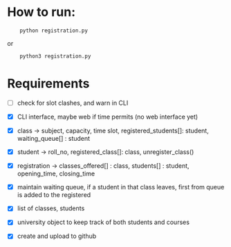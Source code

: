 # How to run:

```
    python registration.py
```

or

```
    python3 registration.py
```

# Requirements

- [ ] check for slot clashes, and warn in CLI

- [x] CLI interface, maybe web if time permits (no web interface yet)

- [x] class -> subject, capacity, time slot, registered_students[]: student, waiting_queue[] : student

- [x] student -> roll_no, registered_class[]: class, unregister_class()

 <!-- [] college -> courses_offered[], students[] -->

- [x] registration -> classes_offered[] : class, students[] : student, opening_time, closing_time

- [x] maintain waiting queue, if a student in that class leaves, first from queue is added to the registered

- [x] list of classes, students

- [x] university object to keep track of both students and courses

- [x] create and upload to github
